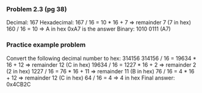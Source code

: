 ### Problem 2.3 (pg 38)

Decimal: 167
Hexadecimal:
167 / 16 = 10 * 16 + 7 => remainder 7 (7 in hex)
160 / 16 = 10 => A in hex
0xA7 is the answer
Binary:
1010 0111 (A7)


### Practice example problem

Convert the following decimal number to hex:
314156
314156 / 16 = 19634 * 16 + 12 => remainder 12 (C in hex)
19634 / 16 = 1227 * 16 + 2 => remainder 2 (2 in hex)
1227 / 16 = 76 * 16 + 11 => remainder 11 (B in hex)
76 / 16 = 4 * 16 + 12 => remainder 12 (C in hex)
64 / 16 = 4 => 4 in hex
Final answer:
0x4CB2C